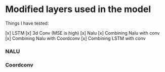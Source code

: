 # Modified layers used in the model

Things I have tested:

[x] LSTM
[x] 3d Conv (MSE is high)
[x] Nalu
[x] Combining Nalu with conv
[x] Combining Nalu with Coordconv 
[x] Combining LSTM with conv

### NALU



### Coordconv
